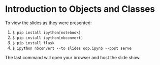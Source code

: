 # Introduction to Objects and Classes

To view the slides as they were presented:

1. `$ pip install ipython[notebook]`
1. `$ pip install ipython[nbconvert]`
1. `$ pip install flask`
1. `$ ipython nbconvert --to slides oop.ipynb --post serve`


The last command will open your browser and host the slide show.
